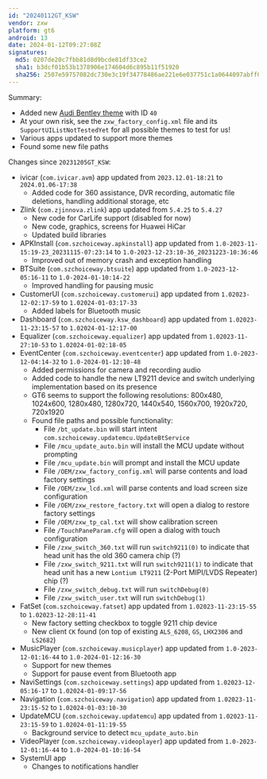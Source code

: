 ```yaml
---
id: "20240112GT_KSW"
vendor: zxw
platform: gt6
android: 13
date: 2024-01-12T09:27:08Z
signatures:
  md5: 0207de20c7fbb81d8d9bcde81df33ce2
  sha1: b3dcf01b53b1378906e174604d6c895b11f51920
  sha256: 2507e59757082dc730e3c19f34778486ae221e6e037751c1a0644097abff0253
---
```

Summary:
- Added new [Audi Bentley theme](/headunits/themes/zxw/40-ksw_audi_bentley) with ID `40`
- At your own risk, see the `zxw_factory_config.xml` file and its `SupportUIListNotTestedYet` for all possible themes to test for us!
- Various apps updated to support more themes
- Found some new file paths

Changes since `20231205GT_KSW`:
- ivicar (`com.ivicar.avm`) app updated from `2023.12.01-18:21` to `2024.01.06-17:38`
    - Added code for 360 assistance, DVR recording, automatic file deletions, handling additional storage, etc
- Zlink (`com.zjinnova.zlink`) app updated from `5.4.25` to `5.4.27`
    - New code for CarLife support (disabled for now)
    - New code, graphics, screens for Huawei HiCar
    - Updated build libraries
- APKInstall (`com.szchoiceway.apkinstall`) app updated from `1.0-2023-11-15:19-23_20231115-07:23:14` to `1.0-2023-12-23:10-36_20231223-10:36:46`
    - Improved out of memory crash and exception handling
- BTSuite (`com.szchoiceway.btsuite`) app updated from `1.0-2023-12-05:16-11` to `1.0-2024-01-10:14-22`
    - Improved handling for pausing music
- CustomerUI (`com.szchoiceway.customerui`) app updated from `1.02023-12-02:17-59` to `1.02024-01-03:17-33`
    - Added labels for Bluetooth music
- Dashboard (`com.szchoiceway.ksw_dashboard`) app updated from `1.02023-11-23:15-57` to `1.02024-01-12:17-00`
- Equalizer (`com.szchoiceway.equalizer`) app updated from `1.02023-11-27:10-53` to `1.02024-01-02:18-05`
- EventCenter (`com.szchoiceway.eventcenter`) app updated from `1.0-2023-12-04:14-32` to `1.0-2024-01-12:10-48`
    - Added permissions for camera and recording audio
    - Added code to handle the new LT9211 device and switch underlying implementation based on its presence
    - GT6 seems to support the following resolutions: 800x480, 1024x600, 1280x480, 1280x720, 1440x540, 1560x700, 1920x720, 720x1920
    - Found file paths and possible functionality:
        - File `/bt_update.bin` will start intent `com.szchoiceway.updatemcu.UpdateBtService`
        - File `/mcu_update_auto.bin` will install the MCU update without prompting
        - File `/mcu_update.bin` will prompt and install the MCU update
        - File `/OEM/zxw_factory_config.xml` will parse contents and load factory settings
        - File `/OEM/zxw_lcd.xml` will parse contents and load screen size configuration
        - File `/OEM/zxw_restore_factory.txt` will open a dialog to restore factory settings
        - File `/OEM/zxw_tp_cal.txt` will show calibration screen
        - File `/TouchPaneParam.cfg` will open a dialog with touch configuration
        - File `/zxw_switch_360.txt` will run `switch9211(0)` to indicate that head unit has the old 360 camera chip (?)
        - File `/zxw_switch_9211.txt` will run `switch9211(1)` to indicate that head unit has a new `Lontium LT9211` (2-Port MIPI/LVDS Repeater) chip (?)
        - File `/zxw_switch_debug.txt` will run `switchDebug(0)`
        - File `/zxw_switch_user.txt` will run `switchDebug(1)`
- FatSet (`com.szchoiceway.fatset`) app updated from `1.02023-11-23:15-55` to `1.02023-12-28:11-41`
    - New factory setting checkbox to toggle 9211 chip device
    - New client `CK` found (on top of existing `ALS_6208`, `GS`, `LHX2306` and `LS2682`)
- MusicPlayer (`com.szchoiceway.musicplayer`) app updated from `1.0-2023-12-01:16-44` to `1.0-2024-01-12:16-30`
    - Support for new themes
    - Support for pause event from Bluetooth app
- NaviSettings (`com.szchoiceway.settings`) app updated from `1.02023-12-05:16-17` to `1.02024-01-09:17-56`
- Navigation (`com.szchoiceway.navigation`) app updated from `1.02023-11-23:15-52` to `1.02024-01-03:10-30`
- UpdateMCU (`com.szchoiceway.updatemcu`) app updated from `1.02023-11-23:15-59` to `1.02024-01-11:19-55`
    - Background service to detect `mcu_update_auto.bin`
- VideoPlayer (`com.szchoiceway.videoplayer`) app updated from `1.0-2023-12-01:16-44` to `1.0-2024-01-10:16-54`
- SystemUI app
    - Changes to notifications handler